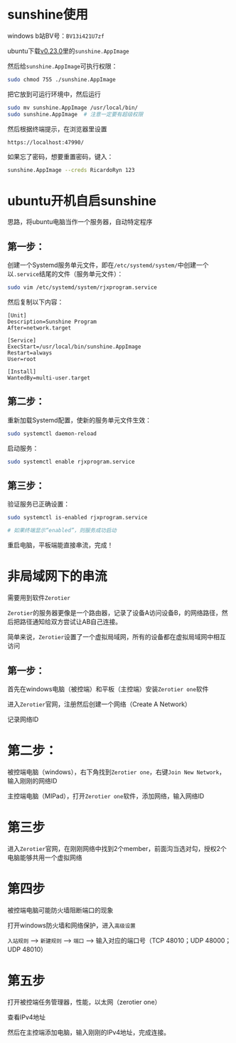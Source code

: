 # sunshine使用

windows b站BV号：`BV13i421U7zf`

ubuntu下载[v0.23.0](https://github.com/LizardByte/Sunshine/releases/tag/v0.23.0)里的`sunshine.AppImage`

然后给`sunshine.AppImage`可执行权限：

```bash
sudo chmod 755 ./sunshine.AppImage
```

把它放到可运行环境中，然后运行

```bash
sudo mv sunshine.AppImage /usr/local/bin/
sudo sunshine.AppImage  # 注意一定要有超级权限
```

然后根据终端提示，在浏览器里设置

```
https://localhost:47990/
```

如果忘了密码，想要重置密码，键入：

```bash
sunshine.AppImage --creds RicardoRyn 123
```



# ubuntu开机自启sunshine

思路，将ubuntu电脑当作一个服务器，自动特定程序

## 第一步：

创建一个Systemd服务单元文件，即在`/etc/systemd/system/`中创建一个以`.service`结尾的文件（服务单元文件）：

```bash
sudo vim /etc/systemd/system/rjxprogram.service
```

然后复制以下内容：

```
[Unit]
Description=Sunshine Program
After=network.target

[Service]
ExecStart=/usr/local/bin/sunshine.AppImage
Restart=always
User=root

[Install]
WantedBy=multi-user.target
```

## 第二步：

重新加载Systemd配置，使新的服务单元文件生效：

```bash
sudo systemctl daemon-reload
```

启动服务：

```bash
sudo systemctl enable rjxprogram.service
```

## 第三步：

验证服务已正确设置：

```bash
sudo systemctl is-enabled rjxprogram.service

# 如果终端显示“enabled”，则服务成功启动
```

重启电脑，平板端能直接串流，完成！



# 非局域网下的串流

需要用到软件`Zerotier`

`Zerotier`的服务器更像是一个路由器，记录了设备A访问设备B，的网络路径，然后把路径通知给双方尝试让AB自己连接。

简单来说，`Zerotier`设置了一个虚拟局域网，所有的设备都在虚拟局域网中相互访问

## 第一步：

首先在windows电脑（被控端）和平板（主控端）安装`Zerotier one`软件

进入`Zerotier`官网，注册然后创建一个网络（Create A Network）

记录网络ID

# 第二步：

被控端电脑（windows），右下角找到`Zerotier one`，右键`Join New Network`，输入刚刚的网络ID

主控端电脑（MIPad），打开`Zerotier one`软件，添加网络，输入网络ID

# 第三步

进入`Zerotier`官网，在刚刚网络中找到2个member，前面沟当选对勾，授权2个电脑能够共用一个虚拟网络

# 第四步

被控端电脑可能防火墙阻断端口的现象

打开windows防火墙和网络保护，进入`高级设置`

`入站规则` --> `新建规则` --> `端口` --> 输入对应的端口号（TCP 48010；UDP 48000；UDP 48010）

# 第五步

打开被控端任务管理器，性能，以太网（zerotier one）

查看IPv4地址

然后在主控端添加电脑，输入刚刚的IPv4地址，完成连接。
